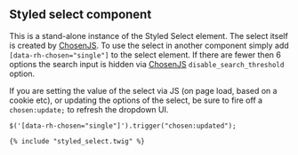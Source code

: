 ## Styled select component

This is a stand-alone instance of the Styled Select element. The select itself is created by [ChosenJS](http://harvesthq.github.io/chosen/). To use the select in another component simply add `[data-rh-chosen="single"]` to the select element. If there are fewer then 6 options the search input is hidden via [ChosenJS](http://harvesthq.github.io/chosen/) `disable_search_threshold` option.

If you are setting the value of the select via JS (on page load, based on a cookie etc), or updating the options of the select, be sure to fire off a `chosen:update;` to refresh the dropdown UI.

 `$('[data-rh-chosen="single"]').trigger("chosen:updated");`



```container_show
{% include "styled_select.twig" %}
```


